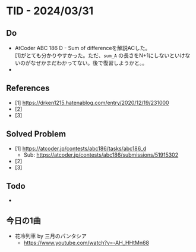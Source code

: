 # TID - 2024/03/31
<!--
## Learnings
- 
- 
-->


## Do
- AtCoder ABC 186 D - Sum of differenceを解説ACした。<br>
  [1]がとても分かりやすかった。ただ、`sum_A` の長さをN+1にしないといけないのがなぜかまだわかってない。後で復習しようかと。。
- 


<!--
## Reflections & Insights
- 
- 
-->

<!--
## Plans for Tomorrow
- 
- 
-->

## References
- [1] https://drken1215.hatenablog.com/entry/2020/12/19/231000
- [2] 
- [3] 

## Solved Problem
- [1] https://atcoder.jp/contests/abc186/tasks/abc186_d
    -   Sub: https://atcoder.jp/contests/abc186/submissions/51915302
- [2] 
- [3] 


## Todo
- 

## 今日の1曲
- 花冷列車  by 三月のパンタシア
  - https://www.youtube.com/watch?v=-AH_HHtMn68
